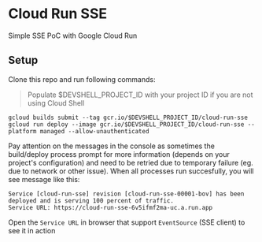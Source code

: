 # Cloud Run SSE

Simple SSE PoC with Google Cloud Run

## Setup

Clone this repo and run following commands:

> Populate $DEVSHELL_PROJECT_ID with your project ID if you are not using Cloud Shell

```
gcloud builds submit --tag gcr.io/$DEVSHELL_PROJECT_ID/cloud-run-sse
gcloud run deploy --image gcr.io/$DEVSHELL_PROJECT_ID/cloud-run-sse --platform managed --allow-unauthenticated
```
Pay attention on the messages in the console as sometimes the build/deploy process prompt for more information (depends on your project's configuration) and need to be retried due to temporary failure (eg. due to network or other issue). When all processes run succesfully, you will see message like this:

```
Service [cloud-run-sse] revision [cloud-run-sse-00001-bov] has been deployed and is serving 100 percent of traffic.                        
Service URL: https://cloud-run-sse-6v5ifmf2ma-uc.a.run.app
```

Open the `Service URL` in browser that support `EventSource` (SSE client) to see it in action